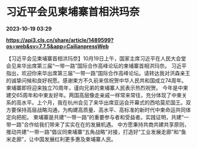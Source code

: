 # 习近平会见柬埔寨首相洪玛奈

**2023-10-19 03:29**

**https://api3.cls.cn/share/article/1489599?os=web&sv=7.7.5&app=CailianpressWeb**

【习近平会见柬埔寨首相洪玛奈】10月19日上午，国家主席习近平在人民大会堂会见来华出席第三届“一带一路”国际合作高峰论坛的柬埔寨首相洪玛奈。 习近平指出，欢迎你来华出席第三届“一带一路”国际合作高峰论坛。请转达我对洪森亲王的诚挚问候和良好祝愿。感谢柬方不久前来信祝贺中华人民共和国成立74周年。柬埔寨即将迎来独立70周年，谨向兄弟的柬埔寨人民表示热烈祝贺。 今年是中柬建交65周年和中柬友好年。两国高层像走亲戚一样常来常往，充分体现了中柬关系的高水平。上个月，我在杭州会见了来华出席亚运会开幕式的西哈莫尼国王。双方要保持高层战略沟通，为构建高质量、高水平、高标准的新时代中柬命运共同体定向把舵。 柬埔寨是共建“一带一路”的重要参与者和受益者。实践证明，共建“一带一路”合作给我们带来了实实在在的发展机遇。 中方愿秉持共商共建共享原则，推动共建“一带一路”倡议同柬埔寨“五角战略”对接，打造好“工业发展走廊”和“鱼米走廊”，让中国发展红利更多惠及柬埔寨人民。